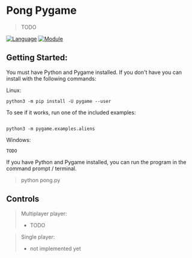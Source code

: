 # Pong Pygame
> TODO

[![Language](https://img.shields.io/badge/language-python-blue.svg?style=flat)](https://www.python.org)
[![Module](https://img.shields.io/badge/module-pygame-green.svg?style=flat)](http://www.pygame.org/news.html)

## Getting Started:

You must have Python and Pygame installed. If you don't have you can install with the following commands:

Linux:

```
python3 -m pip install -U pygame --user
```
To see if it works, run one of the included examples:
```
  
python3 -m pygame.examples.aliens

```

Windows:
```
TODO
```

If you have Python and Pygame installed, you can run the program in the command prompt / terminal.
> python pong.py


## Controls

> Multiplayer player:
>  * TODO

> Single player:
> * not implemented yet
